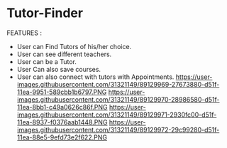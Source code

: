 # Tutor-Finder
FEATURES : 
- User can Find Tutors of his/her choice. 
- User can see different teachers. 
- User can be a Tutor. 
- User Can also save courses.
- User can also connect with tutors with Appointments.
https://user-images.githubusercontent.com/31321149/89129969-27673880-d51f-11ea-9951-589cbb1b6797.PNG
https://user-images.githubusercontent.com/31321149/89129970-28986580-d51f-11ea-8bb1-c49a0626c86f.PNG
https://user-images.githubusercontent.com/31321149/89129971-2930fc00-d51f-11ea-8937-f0376aab1448.PNG
https://user-images.githubusercontent.com/31321149/89129972-29c99280-d51f-11ea-88e5-9efd73e2f622.PNG
